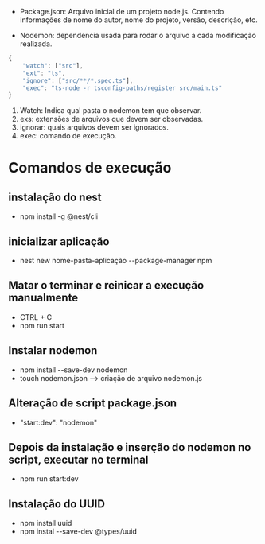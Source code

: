 * Package.json: Arquivo inicial de um projeto node.js. Contendo informações de nome do autor, nome do projeto, versão, descrição, etc.

* Nodemon: dependencia usada para rodar o arquivo a cada modificação realizada.

```typescript
{
    "watch": ["src"],
    "ext": "ts",
    "ignore": ["src/**/*.spec.ts"],
    "exec": "ts-node -r tsconfig-paths/register src/main.ts"
}

```
1. Watch: Indica qual pasta o nodemon tem que observar.
2. exs: extensões de arquivos que devem ser observadas.
3. ignorar: quais arquivos devem ser ignorados.
4. exec: comando de execução.


# Comandos de execução
## instalação do nest
* npm install -g @nest/cli

## inicializar aplicação 
* nest new nome-pasta-aplicação --package-manager npm

## Matar o terminar e reinicar a execução manualmente
* CTRL + C
* npm run start

## Instalar nodemon
* npm install --save-dev nodemon
* touch nodemon.json --> criação de arquivo nodemon.js

## Alteração de script package.json
* "start:dev": "nodemon"

## Depois da instalação e inserção do nodemon no script, executar no terminal
* npm run start:dev

## Instalação do UUID
* npm install uuid
* npm instal --save-dev @types/uuid
